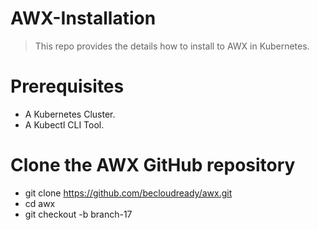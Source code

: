 # AWX-Installation
> This repo provides the details how to install to AWX in Kubernetes.

# Prerequisites
* A Kubernetes Cluster.
* A Kubectl CLI Tool.

# Clone the AWX GitHub repository
* git clone https://github.com/becloudready/awx.git
* cd awx
* git checkout -b branch-17